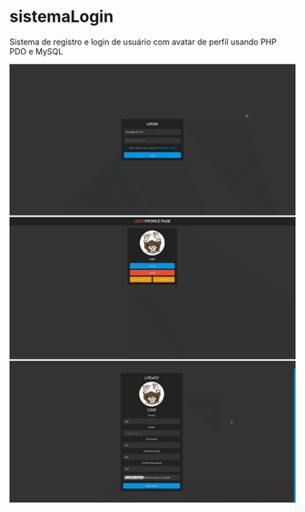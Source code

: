 # sistemaLogin
Sistema de registro e login de usuário com avatar de perfil usando PHP PDO e MySQL

![texto alt](gif/sistemaLogin.gif)
![texto alt](gif/sistemaLogin2.gif)
![texto alt](gif/sistemaLogin3.gif)
